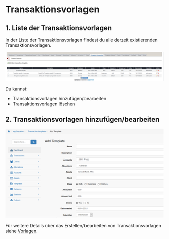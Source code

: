 # Transaktionsvorlagen

## 1. Liste der Transaktionsvorlagen

In der Liste der Transaktionsvorlagen findest du alle derzeit existierenden Transaktionsvorlagen.

![Liste der Transaktionsvorlagen](../../.gitbook/assets/de_admin_tratemplates.png)

Du kannst:

* Transaktionsvorlagen hinzufügen/bearbeiten
* Transaktionsvorlagen löschen

## 2. Transaktionsvorlagen hinzufügen/bearbeiten

![Transaktionsvorlagen hinzufügen/bearbeiten](../../.gitbook/assets/de_templates_tra_1.png)

Für weitere Details über das Erstellen/bearbeiten von Transaktionsvorlagen siehe [Vorlagen](../the-user-side/templates.md).
